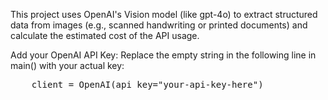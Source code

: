 This project uses OpenAI's Vision model (like gpt-4o) to extract structured data from images (e.g., scanned handwriting or printed documents) and calculate the estimated cost of the API usage.

Add your OpenAI API Key: Replace the empty string in the following line in main() with your actual key:

<pre>
    client = OpenAI(api_key="your-api-key-here")
</pre>
